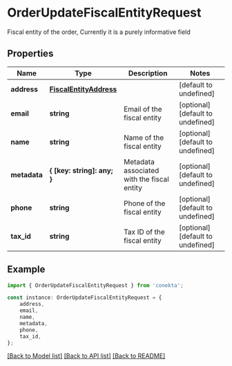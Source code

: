 # OrderUpdateFiscalEntityRequest

Fiscal entity of the order, Currently it is a purely informative field

## Properties

Name | Type | Description | Notes
------------ | ------------- | ------------- | -------------
**address** | [**FiscalEntityAddress**](FiscalEntityAddress.md) |  | [default to undefined]
**email** | **string** | Email of the fiscal entity | [optional] [default to undefined]
**name** | **string** | Name of the fiscal entity | [optional] [default to undefined]
**metadata** | **{ [key: string]: any; }** | Metadata associated with the fiscal entity | [optional] [default to undefined]
**phone** | **string** | Phone of the fiscal entity | [optional] [default to undefined]
**tax_id** | **string** | Tax ID of the fiscal entity | [optional] [default to undefined]

## Example

```typescript
import { OrderUpdateFiscalEntityRequest } from 'conekta';

const instance: OrderUpdateFiscalEntityRequest = {
    address,
    email,
    name,
    metadata,
    phone,
    tax_id,
};
```

[[Back to Model list]](../README.md#documentation-for-models) [[Back to API list]](../README.md#documentation-for-api-endpoints) [[Back to README]](../README.md)
